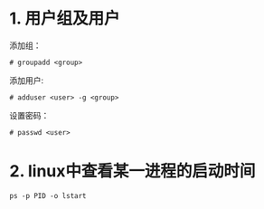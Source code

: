 # 1. 用户组及用户

添加组：
```
# groupadd <group>
```
添加用户:
```
# adduser <user> -g <group>
```
设置密码：
``` 
# passwd <user>
```
# 2. linux中查看某一进程的启动时间
```
ps -p PID -o lstart
```
